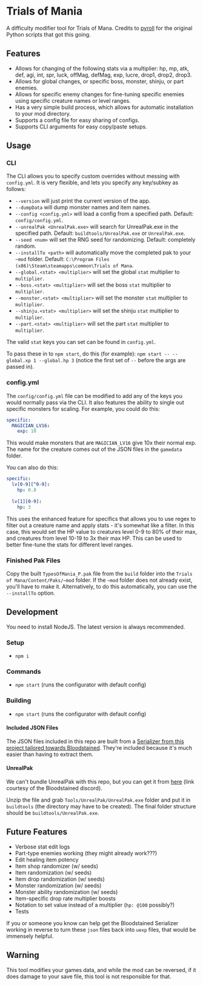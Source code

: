 # Trials of Mania

A difficulty modifier tool for Trials of Mana. Credits to [pyroll](https://github.com/pyroll/Trials-of-Mania---Difficulty-Mod) for the original Python scripts that got this going.

## Features

* Allows for changing of the following stats via a multiplier: hp, mp, atk, def, agi, int, spr, luck, offMag, defMag, exp, lucre, drop1, drop2, drop3.
* Allows for global changes, or specific boss, monster, shinju, or part enemies.
* Allows for specific enemy changes for fine-tuning specific enemies using specific creature names or level ranges.
* Has a very simple build process, which allows for automatic installation to your mod directory.
* Supports a config file for easy sharing of configs.
* Supports CLI arguments for easy copy/paste setups.

## Usage

### CLI

The CLI allows you to specify custom overrides without messing with `config.yml`. It is very flexible, and lets you specify any key/subkey as follows:

* `--version` will just print the current version of the app.
* `--dumpData` will dump monster names and item names.
* `--config <config.yml>` will load a config from a specified path. Default: `config/config.yml`.
* `--unrealPak <UnrealPak.exe>` will search for UnrealPak.exe in the specified path. Default: `buildtools/UnrealPak.exe` or `UnrealPak.exe`.
* `--seed <num>` will set the RNG seed for randomizing. Default: completely random.
* `--installTo <path>` will automatically move the completed pak to your `~mod` folder. Default: `C:\Program Files (x86)\Steam\steamapps\common\Trials of Mana`.
* `--global.<stat> <multiplier>` will set the global `stat` multiplier to `multiplier`.
* `--boss.<stat> <multiplier>` will set the boss `stat` multiplier to `multiplier`.
* `--monster.<stat> <multiplier>` will set the monster `stat` multiplier to `multiplier`.
* `--shinju.<stat> <multiplier>` will set the shinju `stat` multiplier to `multiplier`.
* `--part.<stat> <multiplier>` will set the part `stat` multiplier to `multiplier`.

The valid `stat` keys you can set can be found in `config.yml`.

To pass these in to `npm start`, do this (for example): `npm start -- --global.xp 1 --global.hp 3` (notice the first set of `--` before the args are passed in).

### config.yml

The `config/config.yml` file can be modified to add any of the keys you would normally pass via the CLI. It also features the ability to single out specific monsters for scaling. For example, you could do this:

```yml
specific:
  MAGICIAN_LV16:
    exp: 10
```

This would make monsters that are `MAGICIAN_LV16` give 10x their normal exp. The name for the creature comes out of the JSON files in the `gamedata` folder.

You can also do this:

```yml
specific:
  lv[0-9][^0-9]:
    hp: 0.8
  
  lv[1][0-9]:
    hp: 3
```

This uses the enhanced feature for specifics that allows you to use regex to filter out a creature name and apply stats - it's somewhat like a filter. In this case, this would set the HP value to creatures level 0-9 to 80% of their max, and creatures from level 10-19 to 3x their max HP. This can be used to better fine-tune the stats for different level ranges.

### Finished Pak Files

Copy the built `TypesOfMania_P.pak` file from the `build` folder into the `Trials of Mana/Content/Paks/~mod` folder. If the `~mod` folder does not already exist, you'll have to make it. Alternatively, to do this automatically, you can use the `--installTo` option.

## Development

You need to install NodeJS. The latest version is always recommended.

### Setup

* `npm i`

### Commands

* `npm start` (runs the configurator with default config)

### Building

* `npm start` (runs the configurator with default config)

#### Included JSON Files

The JSON files included in this repo are built from a [Serializer from this project tailored towards Bloodstained](https://github.com/ithinkandicode/bloodstained-tools/tree/master/Serializer). They're included because it's much easier than having to extract them.

#### UnrealPak

We can't bundle UnrealPak with this repo, but you can get it from [here](https://mega.nz/file/BY0gUIqI#rYaUGom59yFDLNGtwai1W_QSeLZDIEd3qFbeApJ5f3Q) (link courtesy of the Bloodstained discord). 

Unzip the file and grab `Tools/UnrealPak/UnrealPak.exe` folder and put it in `buildtools` (the directory may have to be created). The final folder structure should be `buildtools/UnrealPak.exe`.

## Future Features

* Verbose stat edit logs
* Part-type enemies working (they might already work???)
* Edit healing item potency
* Item shop randomizer (w/ seeds)
* Item randomization (w/ seeds)
* Item drop randomization (w/ seeds)
* Monster randomization (w/ seeds)
* Monster ability randomization (w/ seeds)
* Item-specific drop rate multiplier boosts
* Notation to set value instead of a multiplier (`hp: @100` possibly?)
* Tests

If you or someone you know can help get the Bloodstained Serializer working in reverse to turn these `json` files back into `uexp` files, that would be immensely helpful.

## Warning

This tool modifies your games data, and while the mod can be reversed, if it does damage to your save file, this tool is not responsible for that.